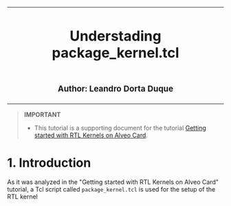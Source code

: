 <table>
  <tr>
    <td align="center"><h1>Understading package_kernel.tcl</h1>
    </td>
  </tr>
  <tr>
    <td align="center"><h3>Author: Leandro Dorta Duque</h3></td>
  </tr>
  
</table>

> **IMPORTANT**
>* This tutorial is a supporting document for the tutorial [Getting started with RTL Kernels on Alveo Card](https://github.com/LeandroDorta/alveo_tutorial).

# 1. Introduction
As it was analyzed in the "Getting started with RTL Kernels on Alveo Card" tutorial, a Tcl script called `package_kernel.tcl` 
is used for the setup of the RTL kernel
